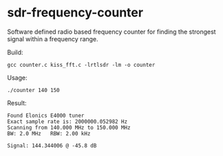 # sdr-frequency-counter
Software defined radio based frequency counter for finding the strongest signal within
a frequency range.

Build: 

    gcc counter.c kiss_fft.c -lrtlsdr -lm -o counter

Usage: 

    ./counter 140 150

Result:

    Found Elonics E4000 tuner
    Exact sample rate is: 2000000.052982 Hz
    Scanning from 140.000 MHz to 150.000 MHz
    BW: 2.0 MHz   RBW: 2.00 kHz

    Signal: 144.344006 @ -45.8 dB




